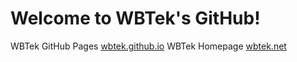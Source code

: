 <!--
**wbtek/wbtek** is a ✨ _special_ ✨ repository because its `README.md` (this file) appears on your GitHub profile.

Here are some ideas to get you started:

- 🔭 I’m currently working on ...
- 🌱 I’m currently learning ...
- 👯 I’m looking to collaborate on ...
- 🤔 I’m looking for help with ...
- 💬 Ask me about ...
- 📫 How to reach me: ...
- 😄 Pronouns: ...
- ⚡ Fun fact: ...
-->
<h1>Welcome to WBTek's GitHub!</h1>
WBTek GitHub Pages <a href="https://wbtek.github.io">wbtek.github.io</a>
WBTek Homepage <a href="https://wbtek.net">wbtek.net</a>
